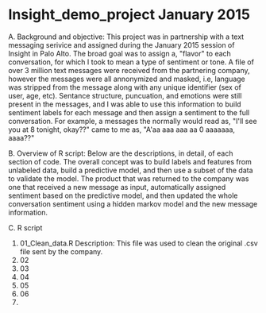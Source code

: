 # Insight_demo_project January 2015

A. Background and objective: This project was in partnership with a text messaging serivice and assigned during the January 2015 session of Insight in Palo Alto. The broad goal was to assign a, "flavor" to each conversation, for which I took to mean a type of sentiment or tone. A file of over 3 million text messages were received from the partnering company, however the messages were all annonymized and masked, i.e, language was stripped from the message along with any unique identifier (sex of user, age, etc). Sentance structure, puncuation, and emotions were still present in the messages, and I was able to use this information to build sentiment labels for each message and then assign a sentiment to the full conversation. For example, a messages the normally would read as, "I'll see you at 8 tonight, okay??" came to me as, "A'aa aaa aaa aa 0 aaaaaaa, aaaa??"

B. Overview of R script: Below are the descriptions, in detail, of each section of code. The overall concept was to build labels and features from unlabeled data, build a predictive model, and then use a subset of the data to validate the model. The product that was returned to the company was one that received a new message as input, automatically assigned sentiment based on the predictive model, and then updated the whole conversation sentiment using a hidden markov model and the new message information.

C. R script
  1. 01_Clean_data.R
      Description: This file was used to clean the original .csv file sent by the company.
  2. 02
  3. 03
  4. 04
  5. 05
  6. 06
  7. 
